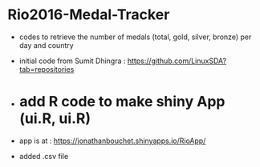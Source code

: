 # Rio2016-Medal-Tracker
- codes to retrieve the number of medals (total, gold, silver, bronze) per day and country
- initial code from Sumit Dhingra : https://github.com/LinuxSDA?tab=repositories

- # add R code to make shiny App (ui.R, ui.R)
- app is at : https://jonathanbouchet.shinyapps.io/RioApp/
- added .csv file
